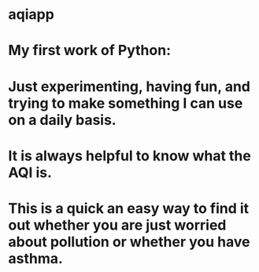 # aqiapp
# My first work of Python:
# Just experimenting, having fun, and trying to make something I can use on a daily basis.
# It is always helpful to know what the AQI is. 
# This is a quick an easy way to find it out whether you are just worried about pollution or whether you have asthma.
